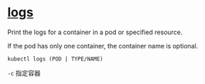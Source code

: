 # [logs](https://kubernetes.io/docs/reference/generated/kubectl/kubectl-commands#logs)

Print the logs for a container in a pod or specified resource.

If the pod has only one container, the container name is optional.

`kubectl logs (POD | TYPE/NAME)`

`-c` 指定容器
